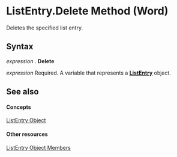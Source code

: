 
# ListEntry.Delete Method (Word)

Deletes the specified list entry.


## Syntax

 _expression_ . **Delete**

 _expression_ Required. A variable that represents a **[ListEntry](ea9e8276-45d6-8b11-fd86-4944f582bb80.md)** object.


## See also


#### Concepts


[ListEntry Object](ea9e8276-45d6-8b11-fd86-4944f582bb80.md)
#### Other resources


[ListEntry Object Members](ea134fa9-0518-558d-8371-b0d28ea8e9a3.md)
